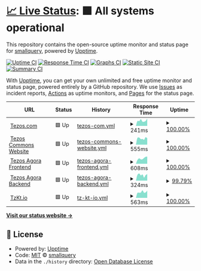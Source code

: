 # [📈 Live Status](https://smallquery.github.io): <!--live status--> **🟩 All systems operational**

This repository contains the open-source uptime monitor and status page for [smallquery](https://smallquery.github.io), powered by [Upptime](https://github.com/upptime/upptime).

[![Uptime CI](https://github.com/smallquery/uptime/workflows/Uptime%20CI/badge.svg)](https://github.com/smallquery/uptime/actions?query=workflow%3A%22Uptime+CI%22)
[![Response Time CI](https://github.com/smallquery/uptime/workflows/Response%20Time%20CI/badge.svg)](https://github.com/smallquery/uptime/actions?query=workflow%3A%22Response+Time+CI%22)
[![Graphs CI](https://github.com/smallquery/uptime/workflows/Graphs%20CI/badge.svg)](https://github.com/smallquery/uptime/actions?query=workflow%3A%22Graphs+CI%22)
[![Static Site CI](https://github.com/smallquery/uptime/workflows/Static%20Site%20CI/badge.svg)](https://github.com/smallquery/uptime/actions?query=workflow%3A%22Static+Site+CI%22)
[![Summary CI](https://github.com/smallquery/uptime/workflows/Summary%20CI/badge.svg)](https://github.com/smallquery/uptime/actions?query=workflow%3A%22Summary+CI%22)

With [Upptime](https://upptime.js.org), you can get your own unlimited and free uptime monitor and status page, powered entirely by a GitHub repository. We use [Issues](https://github.com/smallquery/uptime/issues) as incident reports, [Actions](https://github.com/smallquery/uptime/actions) as uptime monitors, and [Pages](https://smallquery.github.io) for the status page.

<!--start: status pages-->
<!-- This summary is generated by Upptime (https://github.com/upptime/upptime) -->
<!-- Do not edit this manually, your changes will be overwritten -->
<!-- prettier-ignore -->
| URL | Status | History | Response Time | Uptime |
| --- | ------ | ------- | ------------- | ------ |
| <img alt="" src="https://icons.duckduckgo.com/ip3/tezos.com.ico" height="13"> [Tezos.com](https://tezos.com) | 🟩 Up | [tezos-com.yml](https://github.com/smallquery/uptime/commits/HEAD/history/tezos-com.yml) | <details><summary><img alt="Response time graph" src="./graphs/tezos-com/response-time-week.png" height="20"> 241ms</summary><br><a href="https://smallquery.github.io/uptime/history/tezos-com"><img alt="Response time 247" src="https://img.shields.io/endpoint?url=https%3A%2F%2Fraw.githubusercontent.com%2Fsmallquery%2Fuptime%2FHEAD%2Fapi%2Ftezos-com%2Fresponse-time.json"></a><br><a href="https://smallquery.github.io/uptime/history/tezos-com"><img alt="24-hour response time 417" src="https://img.shields.io/endpoint?url=https%3A%2F%2Fraw.githubusercontent.com%2Fsmallquery%2Fuptime%2FHEAD%2Fapi%2Ftezos-com%2Fresponse-time-day.json"></a><br><a href="https://smallquery.github.io/uptime/history/tezos-com"><img alt="7-day response time 241" src="https://img.shields.io/endpoint?url=https%3A%2F%2Fraw.githubusercontent.com%2Fsmallquery%2Fuptime%2FHEAD%2Fapi%2Ftezos-com%2Fresponse-time-week.json"></a><br><a href="https://smallquery.github.io/uptime/history/tezos-com"><img alt="30-day response time 286" src="https://img.shields.io/endpoint?url=https%3A%2F%2Fraw.githubusercontent.com%2Fsmallquery%2Fuptime%2FHEAD%2Fapi%2Ftezos-com%2Fresponse-time-month.json"></a><br><a href="https://smallquery.github.io/uptime/history/tezos-com"><img alt="1-year response time 249" src="https://img.shields.io/endpoint?url=https%3A%2F%2Fraw.githubusercontent.com%2Fsmallquery%2Fuptime%2FHEAD%2Fapi%2Ftezos-com%2Fresponse-time-year.json"></a></details> | <details><summary><a href="https://smallquery.github.io/uptime/history/tezos-com">100.00%</a></summary><a href="https://smallquery.github.io/uptime/history/tezos-com"><img alt="All-time uptime 99.95%" src="https://img.shields.io/endpoint?url=https%3A%2F%2Fraw.githubusercontent.com%2Fsmallquery%2Fuptime%2FHEAD%2Fapi%2Ftezos-com%2Fuptime.json"></a><br><a href="https://smallquery.github.io/uptime/history/tezos-com"><img alt="24-hour uptime 100.00%" src="https://img.shields.io/endpoint?url=https%3A%2F%2Fraw.githubusercontent.com%2Fsmallquery%2Fuptime%2FHEAD%2Fapi%2Ftezos-com%2Fuptime-day.json"></a><br><a href="https://smallquery.github.io/uptime/history/tezos-com"><img alt="7-day uptime 100.00%" src="https://img.shields.io/endpoint?url=https%3A%2F%2Fraw.githubusercontent.com%2Fsmallquery%2Fuptime%2FHEAD%2Fapi%2Ftezos-com%2Fuptime-week.json"></a><br><a href="https://smallquery.github.io/uptime/history/tezos-com"><img alt="30-day uptime 100.00%" src="https://img.shields.io/endpoint?url=https%3A%2F%2Fraw.githubusercontent.com%2Fsmallquery%2Fuptime%2FHEAD%2Fapi%2Ftezos-com%2Fuptime-month.json"></a><br><a href="https://smallquery.github.io/uptime/history/tezos-com"><img alt="1-year uptime 99.94%" src="https://img.shields.io/endpoint?url=https%3A%2F%2Fraw.githubusercontent.com%2Fsmallquery%2Fuptime%2FHEAD%2Fapi%2Ftezos-com%2Fuptime-year.json"></a></details>
| <img alt="" src="https://icons.duckduckgo.com/ip3/tezoscommons.org.ico" height="13"> [Tezos Commons Website](https://tezoscommons.org) | 🟩 Up | [tezos-commons-website.yml](https://github.com/smallquery/uptime/commits/HEAD/history/tezos-commons-website.yml) | <details><summary><img alt="Response time graph" src="./graphs/tezos-commons-website/response-time-week.png" height="20"> 555ms</summary><br><a href="https://smallquery.github.io/uptime/history/tezos-commons-website"><img alt="Response time 445" src="https://img.shields.io/endpoint?url=https%3A%2F%2Fraw.githubusercontent.com%2Fsmallquery%2Fuptime%2FHEAD%2Fapi%2Ftezos-commons-website%2Fresponse-time.json"></a><br><a href="https://smallquery.github.io/uptime/history/tezos-commons-website"><img alt="24-hour response time 484" src="https://img.shields.io/endpoint?url=https%3A%2F%2Fraw.githubusercontent.com%2Fsmallquery%2Fuptime%2FHEAD%2Fapi%2Ftezos-commons-website%2Fresponse-time-day.json"></a><br><a href="https://smallquery.github.io/uptime/history/tezos-commons-website"><img alt="7-day response time 555" src="https://img.shields.io/endpoint?url=https%3A%2F%2Fraw.githubusercontent.com%2Fsmallquery%2Fuptime%2FHEAD%2Fapi%2Ftezos-commons-website%2Fresponse-time-week.json"></a><br><a href="https://smallquery.github.io/uptime/history/tezos-commons-website"><img alt="30-day response time 522" src="https://img.shields.io/endpoint?url=https%3A%2F%2Fraw.githubusercontent.com%2Fsmallquery%2Fuptime%2FHEAD%2Fapi%2Ftezos-commons-website%2Fresponse-time-month.json"></a><br><a href="https://smallquery.github.io/uptime/history/tezos-commons-website"><img alt="1-year response time 465" src="https://img.shields.io/endpoint?url=https%3A%2F%2Fraw.githubusercontent.com%2Fsmallquery%2Fuptime%2FHEAD%2Fapi%2Ftezos-commons-website%2Fresponse-time-year.json"></a></details> | <details><summary><a href="https://smallquery.github.io/uptime/history/tezos-commons-website">100.00%</a></summary><a href="https://smallquery.github.io/uptime/history/tezos-commons-website"><img alt="All-time uptime 99.94%" src="https://img.shields.io/endpoint?url=https%3A%2F%2Fraw.githubusercontent.com%2Fsmallquery%2Fuptime%2FHEAD%2Fapi%2Ftezos-commons-website%2Fuptime.json"></a><br><a href="https://smallquery.github.io/uptime/history/tezos-commons-website"><img alt="24-hour uptime 100.00%" src="https://img.shields.io/endpoint?url=https%3A%2F%2Fraw.githubusercontent.com%2Fsmallquery%2Fuptime%2FHEAD%2Fapi%2Ftezos-commons-website%2Fuptime-day.json"></a><br><a href="https://smallquery.github.io/uptime/history/tezos-commons-website"><img alt="7-day uptime 100.00%" src="https://img.shields.io/endpoint?url=https%3A%2F%2Fraw.githubusercontent.com%2Fsmallquery%2Fuptime%2FHEAD%2Fapi%2Ftezos-commons-website%2Fuptime-week.json"></a><br><a href="https://smallquery.github.io/uptime/history/tezos-commons-website"><img alt="30-day uptime 100.00%" src="https://img.shields.io/endpoint?url=https%3A%2F%2Fraw.githubusercontent.com%2Fsmallquery%2Fuptime%2FHEAD%2Fapi%2Ftezos-commons-website%2Fuptime-month.json"></a><br><a href="https://smallquery.github.io/uptime/history/tezos-commons-website"><img alt="1-year uptime 99.93%" src="https://img.shields.io/endpoint?url=https%3A%2F%2Fraw.githubusercontent.com%2Fsmallquery%2Fuptime%2FHEAD%2Fapi%2Ftezos-commons-website%2Fuptime-year.json"></a></details>
| <img alt="" src="https://icons.duckduckgo.com/ip3/tezosagora.org.ico" height="13"> [Tezos Agora Frontend](https://tezosagora.org) | 🟩 Up | [tezos-agora-frontend.yml](https://github.com/smallquery/uptime/commits/HEAD/history/tezos-agora-frontend.yml) | <details><summary><img alt="Response time graph" src="./graphs/tezos-agora-frontend/response-time-week.png" height="20"> 608ms</summary><br><a href="https://smallquery.github.io/uptime/history/tezos-agora-frontend"><img alt="Response time 632" src="https://img.shields.io/endpoint?url=https%3A%2F%2Fraw.githubusercontent.com%2Fsmallquery%2Fuptime%2FHEAD%2Fapi%2Ftezos-agora-frontend%2Fresponse-time.json"></a><br><a href="https://smallquery.github.io/uptime/history/tezos-agora-frontend"><img alt="24-hour response time 662" src="https://img.shields.io/endpoint?url=https%3A%2F%2Fraw.githubusercontent.com%2Fsmallquery%2Fuptime%2FHEAD%2Fapi%2Ftezos-agora-frontend%2Fresponse-time-day.json"></a><br><a href="https://smallquery.github.io/uptime/history/tezos-agora-frontend"><img alt="7-day response time 608" src="https://img.shields.io/endpoint?url=https%3A%2F%2Fraw.githubusercontent.com%2Fsmallquery%2Fuptime%2FHEAD%2Fapi%2Ftezos-agora-frontend%2Fresponse-time-week.json"></a><br><a href="https://smallquery.github.io/uptime/history/tezos-agora-frontend"><img alt="30-day response time 596" src="https://img.shields.io/endpoint?url=https%3A%2F%2Fraw.githubusercontent.com%2Fsmallquery%2Fuptime%2FHEAD%2Fapi%2Ftezos-agora-frontend%2Fresponse-time-month.json"></a><br><a href="https://smallquery.github.io/uptime/history/tezos-agora-frontend"><img alt="1-year response time 647" src="https://img.shields.io/endpoint?url=https%3A%2F%2Fraw.githubusercontent.com%2Fsmallquery%2Fuptime%2FHEAD%2Fapi%2Ftezos-agora-frontend%2Fresponse-time-year.json"></a></details> | <details><summary><a href="https://smallquery.github.io/uptime/history/tezos-agora-frontend">100.00%</a></summary><a href="https://smallquery.github.io/uptime/history/tezos-agora-frontend"><img alt="All-time uptime 99.96%" src="https://img.shields.io/endpoint?url=https%3A%2F%2Fraw.githubusercontent.com%2Fsmallquery%2Fuptime%2FHEAD%2Fapi%2Ftezos-agora-frontend%2Fuptime.json"></a><br><a href="https://smallquery.github.io/uptime/history/tezos-agora-frontend"><img alt="24-hour uptime 100.00%" src="https://img.shields.io/endpoint?url=https%3A%2F%2Fraw.githubusercontent.com%2Fsmallquery%2Fuptime%2FHEAD%2Fapi%2Ftezos-agora-frontend%2Fuptime-day.json"></a><br><a href="https://smallquery.github.io/uptime/history/tezos-agora-frontend"><img alt="7-day uptime 100.00%" src="https://img.shields.io/endpoint?url=https%3A%2F%2Fraw.githubusercontent.com%2Fsmallquery%2Fuptime%2FHEAD%2Fapi%2Ftezos-agora-frontend%2Fuptime-week.json"></a><br><a href="https://smallquery.github.io/uptime/history/tezos-agora-frontend"><img alt="30-day uptime 100.00%" src="https://img.shields.io/endpoint?url=https%3A%2F%2Fraw.githubusercontent.com%2Fsmallquery%2Fuptime%2FHEAD%2Fapi%2Ftezos-agora-frontend%2Fuptime-month.json"></a><br><a href="https://smallquery.github.io/uptime/history/tezos-agora-frontend"><img alt="1-year uptime 99.94%" src="https://img.shields.io/endpoint?url=https%3A%2F%2Fraw.githubusercontent.com%2Fsmallquery%2Fuptime%2FHEAD%2Fapi%2Ftezos-agora-frontend%2Fuptime-year.json"></a></details>
| <img alt="" src="https://icons.duckduckgo.com/ip3/forum.tezosagora.org.ico" height="13"> [Tezos Agora Backend](https://forum.tezosagora.org) | 🟩 Up | [tezos-agora-backend.yml](https://github.com/smallquery/uptime/commits/HEAD/history/tezos-agora-backend.yml) | <details><summary><img alt="Response time graph" src="./graphs/tezos-agora-backend/response-time-week.png" height="20"> 324ms</summary><br><a href="https://smallquery.github.io/uptime/history/tezos-agora-backend"><img alt="Response time 413" src="https://img.shields.io/endpoint?url=https%3A%2F%2Fraw.githubusercontent.com%2Fsmallquery%2Fuptime%2FHEAD%2Fapi%2Ftezos-agora-backend%2Fresponse-time.json"></a><br><a href="https://smallquery.github.io/uptime/history/tezos-agora-backend"><img alt="24-hour response time 417" src="https://img.shields.io/endpoint?url=https%3A%2F%2Fraw.githubusercontent.com%2Fsmallquery%2Fuptime%2FHEAD%2Fapi%2Ftezos-agora-backend%2Fresponse-time-day.json"></a><br><a href="https://smallquery.github.io/uptime/history/tezos-agora-backend"><img alt="7-day response time 324" src="https://img.shields.io/endpoint?url=https%3A%2F%2Fraw.githubusercontent.com%2Fsmallquery%2Fuptime%2FHEAD%2Fapi%2Ftezos-agora-backend%2Fresponse-time-week.json"></a><br><a href="https://smallquery.github.io/uptime/history/tezos-agora-backend"><img alt="30-day response time 356" src="https://img.shields.io/endpoint?url=https%3A%2F%2Fraw.githubusercontent.com%2Fsmallquery%2Fuptime%2FHEAD%2Fapi%2Ftezos-agora-backend%2Fresponse-time-month.json"></a><br><a href="https://smallquery.github.io/uptime/history/tezos-agora-backend"><img alt="1-year response time 423" src="https://img.shields.io/endpoint?url=https%3A%2F%2Fraw.githubusercontent.com%2Fsmallquery%2Fuptime%2FHEAD%2Fapi%2Ftezos-agora-backend%2Fresponse-time-year.json"></a></details> | <details><summary><a href="https://smallquery.github.io/uptime/history/tezos-agora-backend">99.79%</a></summary><a href="https://smallquery.github.io/uptime/history/tezos-agora-backend"><img alt="All-time uptime 99.98%" src="https://img.shields.io/endpoint?url=https%3A%2F%2Fraw.githubusercontent.com%2Fsmallquery%2Fuptime%2FHEAD%2Fapi%2Ftezos-agora-backend%2Fuptime.json"></a><br><a href="https://smallquery.github.io/uptime/history/tezos-agora-backend"><img alt="24-hour uptime 98.51%" src="https://img.shields.io/endpoint?url=https%3A%2F%2Fraw.githubusercontent.com%2Fsmallquery%2Fuptime%2FHEAD%2Fapi%2Ftezos-agora-backend%2Fuptime-day.json"></a><br><a href="https://smallquery.github.io/uptime/history/tezos-agora-backend"><img alt="7-day uptime 99.79%" src="https://img.shields.io/endpoint?url=https%3A%2F%2Fraw.githubusercontent.com%2Fsmallquery%2Fuptime%2FHEAD%2Fapi%2Ftezos-agora-backend%2Fuptime-week.json"></a><br><a href="https://smallquery.github.io/uptime/history/tezos-agora-backend"><img alt="30-day uptime 99.95%" src="https://img.shields.io/endpoint?url=https%3A%2F%2Fraw.githubusercontent.com%2Fsmallquery%2Fuptime%2FHEAD%2Fapi%2Ftezos-agora-backend%2Fuptime-month.json"></a><br><a href="https://smallquery.github.io/uptime/history/tezos-agora-backend"><img alt="1-year uptime 99.98%" src="https://img.shields.io/endpoint?url=https%3A%2F%2Fraw.githubusercontent.com%2Fsmallquery%2Fuptime%2FHEAD%2Fapi%2Ftezos-agora-backend%2Fuptime-year.json"></a></details>
| <img alt="" src="https://icons.duckduckgo.com/ip3/tzkt.io.ico" height="13"> [TzKt.io](https://tzkt.io) | 🟩 Up | [tz-kt-io.yml](https://github.com/smallquery/uptime/commits/HEAD/history/tz-kt-io.yml) | <details><summary><img alt="Response time graph" src="./graphs/tz-kt-io/response-time-week.png" height="20"> 563ms</summary><br><a href="https://smallquery.github.io/uptime/history/tz-kt-io"><img alt="Response time 688" src="https://img.shields.io/endpoint?url=https%3A%2F%2Fraw.githubusercontent.com%2Fsmallquery%2Fuptime%2FHEAD%2Fapi%2Ftz-kt-io%2Fresponse-time.json"></a><br><a href="https://smallquery.github.io/uptime/history/tz-kt-io"><img alt="24-hour response time 646" src="https://img.shields.io/endpoint?url=https%3A%2F%2Fraw.githubusercontent.com%2Fsmallquery%2Fuptime%2FHEAD%2Fapi%2Ftz-kt-io%2Fresponse-time-day.json"></a><br><a href="https://smallquery.github.io/uptime/history/tz-kt-io"><img alt="7-day response time 563" src="https://img.shields.io/endpoint?url=https%3A%2F%2Fraw.githubusercontent.com%2Fsmallquery%2Fuptime%2FHEAD%2Fapi%2Ftz-kt-io%2Fresponse-time-week.json"></a><br><a href="https://smallquery.github.io/uptime/history/tz-kt-io"><img alt="30-day response time 597" src="https://img.shields.io/endpoint?url=https%3A%2F%2Fraw.githubusercontent.com%2Fsmallquery%2Fuptime%2FHEAD%2Fapi%2Ftz-kt-io%2Fresponse-time-month.json"></a><br><a href="https://smallquery.github.io/uptime/history/tz-kt-io"><img alt="1-year response time 684" src="https://img.shields.io/endpoint?url=https%3A%2F%2Fraw.githubusercontent.com%2Fsmallquery%2Fuptime%2FHEAD%2Fapi%2Ftz-kt-io%2Fresponse-time-year.json"></a></details> | <details><summary><a href="https://smallquery.github.io/uptime/history/tz-kt-io">100.00%</a></summary><a href="https://smallquery.github.io/uptime/history/tz-kt-io"><img alt="All-time uptime 100.00%" src="https://img.shields.io/endpoint?url=https%3A%2F%2Fraw.githubusercontent.com%2Fsmallquery%2Fuptime%2FHEAD%2Fapi%2Ftz-kt-io%2Fuptime.json"></a><br><a href="https://smallquery.github.io/uptime/history/tz-kt-io"><img alt="24-hour uptime 100.00%" src="https://img.shields.io/endpoint?url=https%3A%2F%2Fraw.githubusercontent.com%2Fsmallquery%2Fuptime%2FHEAD%2Fapi%2Ftz-kt-io%2Fuptime-day.json"></a><br><a href="https://smallquery.github.io/uptime/history/tz-kt-io"><img alt="7-day uptime 100.00%" src="https://img.shields.io/endpoint?url=https%3A%2F%2Fraw.githubusercontent.com%2Fsmallquery%2Fuptime%2FHEAD%2Fapi%2Ftz-kt-io%2Fuptime-week.json"></a><br><a href="https://smallquery.github.io/uptime/history/tz-kt-io"><img alt="30-day uptime 100.00%" src="https://img.shields.io/endpoint?url=https%3A%2F%2Fraw.githubusercontent.com%2Fsmallquery%2Fuptime%2FHEAD%2Fapi%2Ftz-kt-io%2Fuptime-month.json"></a><br><a href="https://smallquery.github.io/uptime/history/tz-kt-io"><img alt="1-year uptime 100.00%" src="https://img.shields.io/endpoint?url=https%3A%2F%2Fraw.githubusercontent.com%2Fsmallquery%2Fuptime%2FHEAD%2Fapi%2Ftz-kt-io%2Fuptime-year.json"></a></details>

<!--end: status pages-->

[**Visit our status website →**](https://smallquery.github.io)

## 📄 License

- Powered by: [Upptime](https://github.com/upptime/upptime)
- Code: [MIT](./LICENSE) © [smallquery](https://smallquery.github.io)
- Data in the `./history` directory: [Open Database License](https://opendatacommons.org/licenses/odbl/1-0/)

